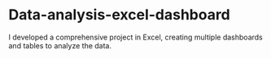 # Data-analysis-excel-dashboard
I developed a comprehensive project in Excel, creating multiple dashboards and tables to analyze the data. 
